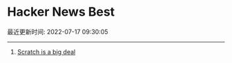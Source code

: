 # Hacker News Best

最近更新时间: 2022-07-17 09:30:05

--- 
1. [Scratch is a big deal](https://www.bryanbraun.com/2022/07/16/scratch-is-a-big-deal/) 
